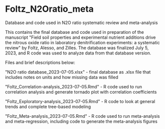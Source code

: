 # Foltz_N2Oratio_meta
Database and code used in N2O ratio systematic review and meta-analysis

This contains the final database and code used in preparation of the manuscript "Field soil properties and experimental nutrient additions drive the nitrous oxide ratio in laboratory denitrification experiments: a systematic review" by Foltz, Alesso, and Zilles. 
The database was finalized July 5, 2023, and R code was used to analyze data from that database version.

Files and brief descriptions below:

"N2O ratio database_2023-07-05.xlsx" - final database as .xlsx file that includes notes on units and how missing data was filled

"Foltz_Correlation-analysis_2023-07-05.Rmd" - R code used to run correlation analysis and generate tornado plot with correlation coefficients

"Foltz_Exploratory-analysis_2023-07-05.Rmd" - R code to look at general trends and complete tree-based modeling

"Foltz_Meta-analysis_2023-07-05.Rmd" - R code used to run meta-analysis and meta-regression, including code to generate the meta-analysis figures
